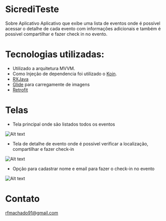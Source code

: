 # SicrediTeste
Sobre Aplicativo
Aplicativo que exibe uma lista de eventos onde é possível acessar o detalhe de cada evento com informações adicionais e também é possivel compartilhar
e fazer check in no evento.

# Tecnologias utilizadas:
* Utilizado a arquitetura MVVM.
* Como Injeção de dependencia foi utilizado o [Koin](https://github.com/InsertKoinIO/koin).
* [RXJava](https://github.com/ReactiveX/RxJava)
* [Glide](https://github.com/bumptech/glide) para carregamente de imagens
* [Retrofit](https://square.github.io/retrofit/)

# Telas

* Tela principal onde são listados todos os eventos

![Alt text](https://github.com/RFMachado/SicrediTeste/blob/master/app/src/main/res/raw/home.png)


* Tela de detalhe de evento onde é possível verificar a localização, compartilhar e fazer check-in 

![Alt text](https://github.com/RFMachado/SicrediTeste/blob/master/app/src/main/res/raw/detail.png)


* Opção para cadastrar nome e email para fazer o check-in no evento

![Alt text](https://github.com/RFMachado/SicrediTeste/blob/master/app/src/main/res/raw/checkin.png)


# Contato
<rfmachado91@gmail.com>
